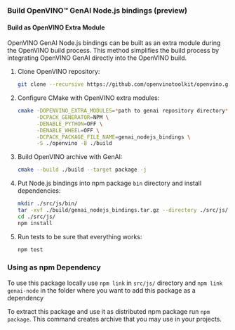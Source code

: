 ### Build OpenVINO™ GenAI Node.js bindings (preview)

#### Build as OpenVINO Extra Module

OpenVINO GenAI Node.js bindings can be built as an extra module during the OpenVINO build process. This method simplifies the build process by integrating OpenVINO GenAI directly into the OpenVINO build.

1. Clone OpenVINO repository:
   ```sh
   git clone --recursive https://github.com/openvinotoolkit/openvino.git
   ```
1. Configure CMake with OpenVINO extra modules:
   ```sh
   cmake -DOPENVINO_EXTRA_MODULES=*path to genai repository directory* -DCPACK_ARCHIVE_COMPONENT_INSTALL=OFF \
         -DCPACK_GENERATOR=NPM \
         -DENABLE_PYTHON=OFF \
         -DENABLE_WHEEL=OFF \
         -DCPACK_PACKAGE_FILE_NAME=genai_nodejs_bindings \
         -S ./openvino -B ./build
   ```
1. Build OpenVINO archive with GenAI:
   ```sh
   cmake --build ./build --target package -j
   ```

1. Put Node.js bindings into npm package `bin` directory and install dependencies:
   ```sh
   mkdir ./src/js/bin/
   tar -xvf ./build/genai_nodejs_bindings.tar.gz --directory ./src/js/bin/
   cd ./src/js/
   npm install
   ```
1. Run tests to be sure that everything works:
   ```sh
   npm test
   ```

### Using as npm Dependency

To use this package locally use `npm link` in `src/js/` directory
and `npm link genai-node` in the folder where you want to add this package as a dependency

To extract this package and use it as distributed npm package run `npm package`.
This command creates archive that you may use in your projects.
